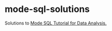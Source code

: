 # mode-sql-solutions
Solutions to [Mode SQL Tutorial for Data Analysis.](https://mode.com/sql-tutorial/)

